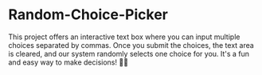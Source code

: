 # Random-Choice-Picker
This project offers an interactive text box where you can input multiple choices separated by commas. Once you submit the choices, the text area is cleared, and our system randomly selects one choice for you. It's a fun and easy way to make decisions! 🤔💫
